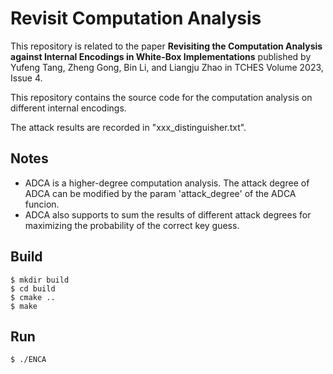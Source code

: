 # Revisit Computation Analysis

This repository is related to the paper **Revisiting the Computation Analysis against Internal Encodings in White-Box Implementations** published by Yufeng Tang, Zheng Gong, Bin Li, and Liangju Zhao in TCHES Volume 2023, Issue 4.

This repository contains the source code for the computation analysis on different internal encodings.

The attack results are recorded in "xxx_distinguisher.txt".

## Notes
- ADCA is a higher-degree computation analysis. The attack degree of ADCA can be modified by the param 'attack_degree' of the ADCA funcion.
- ADCA also supports to sum the results of different attack degrees for maximizing the probability of the correct key guess.

## Build

```
$ mkdir build
$ cd build
$ cmake ..
$ make
```

## Run

```
$ ./ENCA
```
